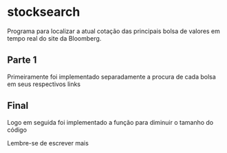 # stocksearch
Programa para localizar a atual cotação das principais bolsa de valores em tempo real do site da Bloomberg.

## Parte 1
Primeiramente foi implementado separadamente a procura de cada bolsa em seus respectivos links

## Final
Logo em seguida foi implementado a função para diminuir o tamanho do código

Lembre-se de escrever mais
